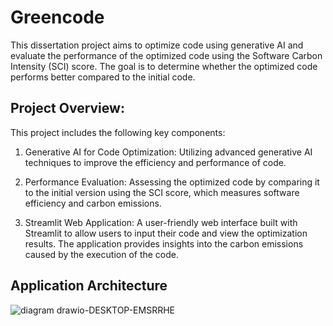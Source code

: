 # Greencode

This dissertation project aims to optimize code using generative AI and evaluate the performance of the optimized code using the Software Carbon Intensity (SCI) score. The goal is to determine whether the optimized code performs better compared to the initial code.


## Project Overview:
This project includes the following key components:

1. Generative AI for Code Optimization: Utilizing advanced generative AI techniques to improve the efficiency and performance of code.

2. Performance Evaluation: Assessing the optimized code by comparing it to the initial version using the SCI score, which measures software efficiency and carbon emissions.

3. Streamlit Web Application: A user-friendly web interface built with Streamlit to allow users to input their code and view the optimization results.
The application provides insights into the carbon emissions caused by the execution of the code.

## Application Architecture
![diagram drawio-DESKTOP-EMSRRHE](https://github.com/user-attachments/assets/5f306779-320b-46b3-9766-8134d27544a5)

